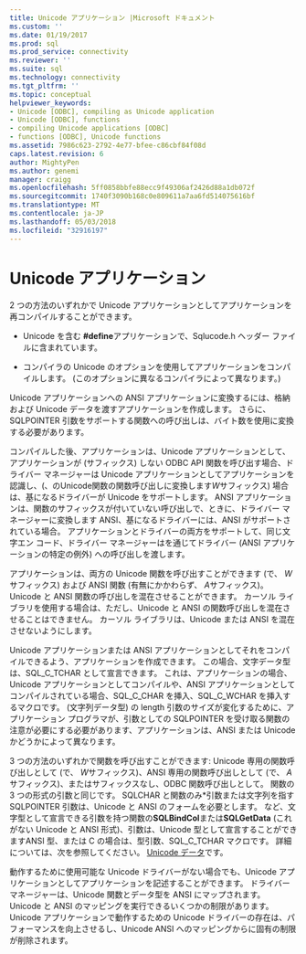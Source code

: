 ```yaml
---
title: Unicode アプリケーション |Microsoft ドキュメント
ms.custom: ''
ms.date: 01/19/2017
ms.prod: sql
ms.prod_service: connectivity
ms.reviewer: ''
ms.suite: sql
ms.technology: connectivity
ms.tgt_pltfrm: ''
ms.topic: conceptual
helpviewer_keywords:
- Unicode [ODBC], compiling as Unicode application
- Unicode [ODBC], functions
- compiling Unicode applications [ODBC]
- functions [ODBC], Unicode functions
ms.assetid: 7986c623-2792-4e77-bfee-c86cbf84f08d
caps.latest.revision: 6
author: MightyPen
ms.author: genemi
manager: craigg
ms.openlocfilehash: 5ff0858bbfe88ecc9f49306af2426d88a1db072f
ms.sourcegitcommit: 1740f3090b168c0e809611a7aa6fd514075616bf
ms.translationtype: MT
ms.contentlocale: ja-JP
ms.lasthandoff: 05/03/2018
ms.locfileid: "32916197"
---
```

# <a name="unicode-applications"></a>Unicode アプリケーション
2 つの方法のいずれかで Unicode アプリケーションとしてアプリケーションを再コンパイルすることができます。  
  
-   Unicode を含む **#define**アプリケーションで、Sqlucode.h ヘッダー ファイルに含まれています。  
  
-   コンパイラの Unicode のオプションを使用してアプリケーションをコンパイルします。 (このオプションに異なるコンパイラによって異なります。)  
  
 Unicode アプリケーションへの ANSI アプリケーションに変換するには、格納および Unicode データを渡すアプリケーションを作成します。 さらに、SQLPOINTER 引数をサポートする関数への呼び出しは、バイト数を使用に変換する必要があります。  
  
 コンパイルした後、アプリケーションは、Unicode アプリケーションとして、アプリケーションが (サフィックス) しない ODBC API 関数を呼び出す場合、ドライバー マネージャーは Unicode アプリケーションとしてアプリケーションを認識し、(、のUnicode関数の関数呼び出しに変換します*W*サフィックス) 場合は、基になるドライバーが Unicode をサポートします。 ANSI アプリケーションは、関数のサフィックスが付いていない呼び出しで、ときに、ドライバー マネージャーに変換します ANSI、基になるドライバーには、ANSI がサポートされている場合。 アプリケーションとドライバーの両方をサポートして、同じ文字エン コード、ドライバー マネージャーはを通じてドライバー (ANSI アプリケーションの特定の例外) への呼び出しを渡します。  
  
 アプリケーションは、両方の Unicode 関数を呼び出すことができます (で、 *W*サフィックス) および ANSI 関数 (有無にかかわらず、 *A*サフィックス)。 Unicode と ANSI 関数の呼び出しを混在させることができます。 カーソル ライブラリを使用する場合は、ただし、Unicode と ANSI の関数呼び出しを混在させることはできません。 カーソル ライブラリは、Unicode または ANSI を混在させないようにします。  
  
 Unicode アプリケーションまたは ANSI アプリケーションとしてそれをコンパイルできるよう、アプリケーションを作成できます。 この場合、文字データ型は、SQL_C_TCHAR として宣言できます。 これは、アプリケーションの場合、Unicode アプリケーションとしてコンパイルや、ANSI アプリケーションとしてコンパイルされている場合、SQL_C_CHAR を挿入、SQL_C_WCHAR を挿入するマクロです。 (文字列データ型) の length 引数のサイズが変化するために、アプリケーション プログラマが、引数としての SQLPOINTER を受け取る関数の注意が必要にする必要があります、アプリケーションは、ANSI または Unicode かどうかによって異なります。  
  
 3 つの方法のいずれかで関数を呼び出すことができます: Unicode 専用の関数呼び出しとして (で、 *W*サフィックス)、ANSI 専用の関数呼び出しとして (で、 *A*サフィックス)、またはサフィックスなし、ODBC 関数呼び出しとして。 関数の 3 つの形式の引数と同じです。 SQLCHAR と関数のみ\*引数または文字列を指す SQLPOINTER 引数は、Unicode と ANSI のフォームを必要とします。 など、文字型として宣言できる引数を持つ関数の**SQLBindCol**または**SQLGetData** (これがない Unicode と ANSI 形式)、引数は、Unicode 型として宣言することができますANSI 型、または C の場合は、型引数、SQL_C_TCHAR マクロです。 詳細については、次を参照してください。 [Unicode データ](../../../odbc/reference/develop-app/unicode-data.md)です。  
  
 動作するために使用可能な Unicode ドライバーがない場合でも、Unicode アプリケーションとしてアプリケーションを記述することができます。 ドライバー マネージャーは、Unicode 関数とデータ型を ANSI にマップされます。 Unicode と ANSI のマッピングを実行できるいくつかの制限があります。 Unicode アプリケーションで動作するための Unicode ドライバーの存在は、パフォーマンスを向上させるし、Unicode ANSI へのマッピングからに固有の制限が削除されます。
